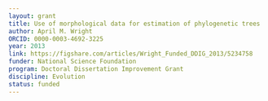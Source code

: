 ```yaml
---
layout: grant
title: Use of morphological data for estimation of phylogenetic trees
author: April M. Wright
ORCID: 0000-0003-4692-3225
year: 2013
link: https://figshare.com/articles/Wright_Funded_DDIG_2013/5234758
funder: National Science Foundation
program: Doctoral Dissertation Improvement Grant
discipline: Evolution
status: funded
---
```

